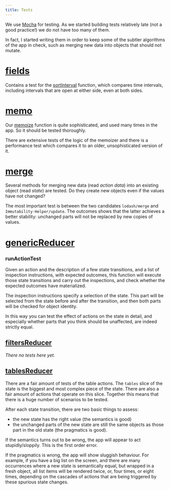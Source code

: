 ```yaml
---
title: Tests
---
```


We use [Mocha]({{site.mocha}}) for testing. As we started building tests
relatively late (not a good practice!) we do not have too many of them.

In fact, I started writing them in order to keep some of the subtler algorithms
of the app in check, such as merging new data into objects that should not
mutate.

# [fields]({{site.testBase}}/fields.js)

Contains a test for the [sortInterval](Lib#sorttimeinterval) function, which
compares time intervals, including intervals that are open at either side, even
at both sides.

# [memo]({{site.testBase}}/memo.js)

Our [memoize](Lib#memoize) function is quite sophisticated, and used many times
in the app. So it should be tested thoroughly.

There are extensive tests of the logic of the memoizer and there is a
performance test which compares it to an older, unsophisticated version of it.

# [merge]({{site.testBase}}/merge.js)

Several methods for merging new data (read _action data_) into an existing
object (read _state_) are tested. Do they create new objects even if the values
have not changed?

The most important test is between the two candidates `lodash/merge` and
`Immutability-Helper/update`. The outcomes shows that the latter achieves a
better stability: unchanged parts will not be replaced by new copies of values.

# [genericReducer]({{site.testBase}}/genericReducer.js)

### runActionTest

Given an action and the description of a few state transitions, and a list of
inspection instructions, with expected outcomes, this function will execute
those state transitions and carry out the inspections, and check whether the
expected outcomes have materialized.

The inspection instructions specify a selection of the state. This part will be
selected from the state before and after the transition, and then both parts
will be checked for object identity.

In this way you can test the effect of actions on the state in detail, and
especially whether parts that you think should be unaffected, are indeed
strictly equal.

## [filtersReducer]({{site.testBase}}/reduce/filtersReducer.js)

_There no tests here yet._

## [tablesReducer]({{site.testBase}}/reduce/tablesReducer.js)

There are a fair amount of tests of the table actions. The `tables` slice of the
state is the biggest and most complex piece of the state. There are also a fair
amount of actions that operate on this slice. Together this means that there is
a huge number of scenarios to be tested.

After each state transition, there are two basic things to assess:

* the new state has the right value (the semantics is good)
* the unchanged parts of the new state are still the same objects as those part
	in the old state (the pragmatics is good).

If the semantics turns out to be wrong, the app will appear to act
stupidly/sloppily. This is the first order error.

If the pragmatics is wrong, the app will show sluggish behaviour. For example,
if you have a big list on the screen, and there are many occurrences where a new
state is semantically equal, but wrapped in a fresh object, all list items will
be rendered twice, or, four times, or eight times, depending on the cascades of
actions that are being triggered by these spurious state changes.
